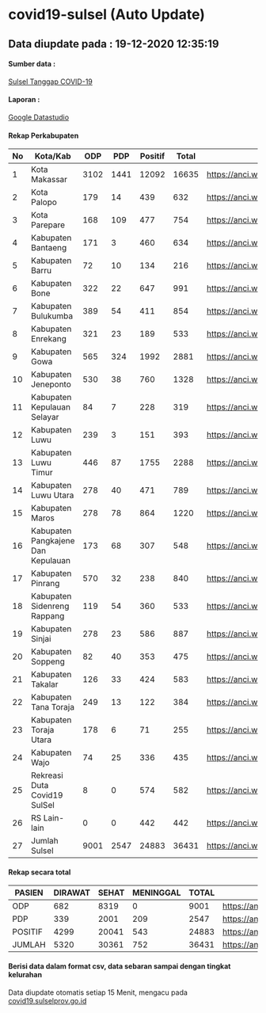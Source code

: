 
# covid19-sulsel (Auto Update)

## Data diupdate pada : 19-12-2020 12:35:19

#### Sumber data :
[Sulsel Tanggap COVID-19](https://covid19.sulselprov.go.id)

#### Laporan :
[Google Datastudio](https://datastudio.google.com/s/jythWGc1j4w)

#### Rekap Perkabupaten 
|No|Kota/Kab|ODP|PDP|Positif|Total|Link|
| --- | --- | --- | --- | --- | --- | --- |
|1|Kota Makassar|3102|1441|12092|16635|https://anci.web.id/cor/kota_makassar|
|2|Kota Palopo|179|14|439|632|https://anci.web.id/cor/kota_palopo|
|3|Kota Parepare|168|109|477|754|https://anci.web.id/cor/kota_parepare|
|4|Kabupaten Bantaeng|171|3|460|634|https://anci.web.id/cor/kabupaten_bantaeng|
|5|Kabupaten Barru|72|10|134|216|https://anci.web.id/cor/kabupaten_barru|
|6|Kabupaten Bone|322|22|647|991|https://anci.web.id/cor/kabupaten_bone|
|7|Kabupaten Bulukumba|389|54|411|854|https://anci.web.id/cor/kabupaten_bulukumba|
|8|Kabupaten Enrekang|321|23|189|533|https://anci.web.id/cor/kabupaten_enrekang|
|9|Kabupaten Gowa|565|324|1992|2881|https://anci.web.id/cor/kabupaten_gowa|
|10|Kabupaten Jeneponto|530|38|760|1328|https://anci.web.id/cor/kabupaten_jeneponto|
|11|Kabupaten Kepulauan Selayar|84|7|228|319|https://anci.web.id/cor/kabupaten_kepulauan_selayar|
|12|Kabupaten Luwu|239|3|151|393|https://anci.web.id/cor/kabupaten_luwu|
|13|Kabupaten Luwu Timur|446|87|1755|2288|https://anci.web.id/cor/kabupaten_luwu_timur|
|14|Kabupaten Luwu Utara|278|40|471|789|https://anci.web.id/cor/kabupaten_luwu_utara|
|15|Kabupaten Maros|278|78|864|1220|https://anci.web.id/cor/kabupaten_maros|
|16|Kabupaten Pangkajene Dan Kepulauan|173|68|307|548|https://anci.web.id/cor/kabupaten_pangkajene_dan_kepulauan|
|17|Kabupaten Pinrang|570|32|238|840|https://anci.web.id/cor/kabupaten_pinrang|
|18|Kabupaten Sidenreng Rappang|119|54|360|533|https://anci.web.id/cor/kabupaten_sidenreng_rappang|
|19|Kabupaten Sinjai|278|23|586|887|https://anci.web.id/cor/kabupaten_sinjai|
|20|Kabupaten Soppeng|82|40|353|475|https://anci.web.id/cor/kabupaten_soppeng|
|21|Kabupaten Takalar|126|33|424|583|https://anci.web.id/cor/kabupaten_takalar|
|22|Kabupaten Tana Toraja|249|13|122|384|https://anci.web.id/cor/kabupaten_tana_toraja|
|23|Kabupaten Toraja Utara|178|6|71|255|https://anci.web.id/cor/kabupaten_toraja_utara|
|24|Kabupaten Wajo|74|25|336|435|https://anci.web.id/cor/kabupaten_wajo|
|25|Rekreasi Duta Covid19 SulSel|8|0|574|582|https://anci.web.id/cor/rekreasi_duta_covid19_sulsel|
|26|RS Lain-lain|0|0|442|442|https://anci.web.id/cor/rs_lain-lain|
|27|Jumlah Sulsel|9001|2547|24883|36431|https://anci.web.id/cor/jumlah_sulsel|

#### Rekap secara total

| PASIEN | DIRAWAT | SEHAT | MENINGGAL | TOTAL | LINK |
| ---- | -------- | ---- | ---- |  ---- | ---- |
| ODP | 682 | 8319 | 0 | 9001 | https://anci.web.id/cor/odp_detail.html |
| PDP | 339 | 2001 | 209 | 2547 | https://anci.web.id/cor/pdp_detail.html |
| POSITIF | 4299 | 20041 | 543 | 24883 | https://anci.web.id/cor/positif_detail.html |
| JUMLAH | 5320 | 30361 | 752 | 36431 | https://anci.web.id/cor/jumlah_sulsel/ |

 
#### Berisi data dalam format csv, data sebaran sampai dengan tingkat kelurahan

Data diupdate otomatis setiap 15 Menit, mengacu pada [covid19.sulselprov.go.id](https://covid19.sulselprov.go.id)

